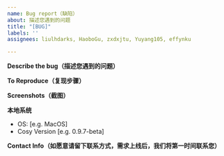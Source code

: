 ```yaml
---
name: Bug report（缺陷）
about: 描述您遇到的问题
title: "[BUG]"
labels: ''
assignees: liulhdarks, HaoboGu, zxdxjtu, Yuyang105, effynku

---
```


**Describe the bug（描述您遇到的问题）**


**To Reproduce（复现步骤）**


**Screenshots（截图）**


**本地系统**
 - OS: [e.g. MacOS]
 - Cosy Version [e.g. 0.9.7-beta]

**Contact Info（如愿意请留下联系方式，需求上线后，我们将第一时间联系您）**
